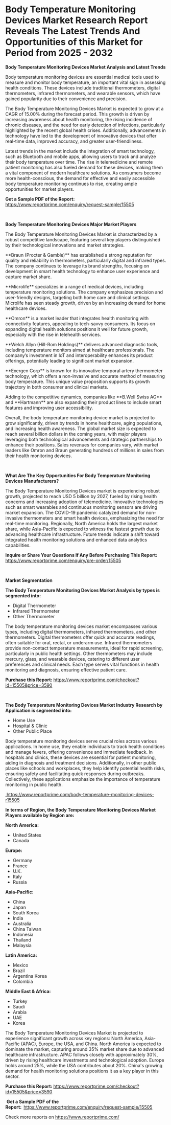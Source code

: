 <p><h1>Body Temperature Monitoring Devices Market Research Report Reveals The Latest Trends And Opportunities of this Market for Period from 2025 - 2032</h1></p><p><strong>Body Temperature Monitoring Devices Market Analysis and Latest Trends</strong></p>
<p><p>Body temperature monitoring devices are essential medical tools used to measure and monitor body temperature, an important vital sign in assessing health conditions. These devices include traditional thermometers, digital thermometers, infrared thermometers, and wearable sensors, which have gained popularity due to their convenience and precision. </p><p>The Body Temperature Monitoring Devices Market is expected to grow at a CAGR of 15.00% during the forecast period. This growth is driven by increasing awareness about health monitoring, the rising incidence of chronic diseases, and the need for early detection of infections, particularly highlighted by the recent global health crises. Additionally, advancements in technology have led to the development of innovative devices that offer real-time data, improved accuracy, and greater user-friendliness.</p><p>Latest trends in the market include the integration of smart technology, such as Bluetooth and mobile apps, allowing users to track and analyze their body temperature over time. The rise in telemedicine and remote patient monitoring has also fueled demand for these devices, making them a vital component of modern healthcare solutions. As consumers become more health-conscious, the demand for effective and easily accessible body temperature monitoring continues to rise, creating ample opportunities for market players.</p></p>
<p><strong>Get a Sample PDF of the Report:&nbsp;</strong> <a href="https://www.reportprime.com/enquiry/request-sample/15505?utm_campaign=2201&utm_medium=2&utm_source=Github&utm_content=ia&utm_term=20032025&utm_id=body-temperature-monitoring-devices">https://www.reportprime.com/enquiry/request-sample/15505</a></p>
<p>&nbsp;</p>
<p><strong>Body Temperature Monitoring Devices Major Market Players</strong></p>
<p><p>The Body Temperature Monitoring Devices Market is characterized by a robust competitive landscape, featuring several key players distinguished by their technological innovations and market strategies.</p><p>**Braun (Procter & Gamble)** has established a strong reputation for quality and reliability in thermometers, particularly digital and infrared types. The company continues to leverage its brand strengths, focusing on development in smart health technology to enhance user experience and capture market share.</p><p>**Microlife** specializes in a range of medical devices, including temperature monitoring solutions. The company emphasizes precision and user-friendly designs, targeting both home care and clinical settings. Microlife has seen steady growth, driven by an increasing demand for home healthcare devices.</p><p>**Omron** is a market leader that integrates health monitoring with connectivity features, appealing to tech-savvy consumers. Its focus on expanding digital health solutions positions it well for future growth, especially with the rise in telehealth services.</p><p>**Welch Allyn (Hill-Rom Holdings)** delivers advanced diagnostic tools, including temperature monitors aimed at healthcare professionals. The company’s investment in IoT and interoperability enhances its product offerings, potentially leading to significant market expansion.</p><p>**Exergen Corp** is known for its innovative temporal artery thermometer technology, which offers a non-invasive and accurate method of measuring body temperature. This unique value proposition supports its growth trajectory in both consumer and clinical markets.</p><p>Adding to the competitive dynamics, companies like **B.Well Swiss AG** and **Hartmann** are also expanding their product lines to include smart features and improving user accessibility.</p><p>Overall, the body temperature monitoring device market is projected to grow significantly, driven by trends in home healthcare, aging populations, and increasing health awareness. The global market size is expected to reach several billion dollars in the coming years, with major players leveraging both technological advancements and strategic partnerships to enhance their positions. Sales revenues for companies vary, with market leaders like Omron and Braun generating hundreds of millions in sales from their health monitoring devices.</p></p>
<p>&nbsp;</p>
<p><strong>What Are The Key Opportunities For Body Temperature Monitoring Devices Manufacturers?</strong></p>
<p><p>The Body Temperature Monitoring Devices market is experiencing robust growth, projected to reach USD 5 billion by 2027, fueled by rising health concerns and increasing adoption of telemedicine. Innovative technologies such as smart wearables and continuous monitoring sensors are driving market expansion. The COVID-19 pandemic catalyzed demand for non-invasive thermometers and smart health devices, emphasizing the need for real-time monitoring. Regionally, North America holds the largest market share, while Asia-Pacific is expected to witness the fastest growth due to advancing healthcare infrastructure. Future trends indicate a shift toward integrated health monitoring solutions and enhanced data analytics capabilities.</p></p>
<p><strong>Inquire or Share Your Questions If Any Before Purchasing This Report:</strong> <a href="https://www.reportprime.com/enquiry/pre-order/15505?utm_campaign=2201&utm_medium=2&utm_source=Github&utm_content=ia&utm_term=20032025&utm_id=body-temperature-monitoring-devices">https://www.reportprime.com/enquiry/pre-order/15505</a></p>
<p>&nbsp;</p>
<p><strong>Market Segmentation</strong></p>
<p><strong>The Body Temperature Monitoring Devices Market Analysis by types is segmented into:</strong></p>
<p><ul><li>Digital Thermometer</li><li>Infrared Thermometer</li><li>Other Thermometer</li></ul></p>
<p><p>The body temperature monitoring devices market encompasses various types, including digital thermometers, infrared thermometers, and other thermometers. Digital thermometers offer quick and accurate readings, often suitable for oral, rectal, or underarm use. Infrared thermometers provide non-contact temperature measurements, ideal for rapid screening, particularly in public health settings. Other thermometers may include mercury, glass, and wearable devices, catering to different user preferences and clinical needs. Each type serves vital functions in health monitoring and diagnosis, ensuring effective patient care.</p></p>
<p><strong>Purchase this Report:&nbsp;</strong><a href="https://www.reportprime.com/checkout?id=15505&price=3590&utm_campaign=2201&utm_medium=2&utm_source=Github&utm_content=ia&utm_term=20032025&utm_id=body-temperature-monitoring-devices">https://www.reportprime.com/checkout?id=15505&price=3590</a></p>
<p>&nbsp;</p>
<p><strong>The Body Temperature Monitoring Devices Market Industry Research by Application is segmented into:</strong></p>
<p><ul><li>Home Use</li><li>Hospital & Clinic</li><li>Other Public Place</li></ul></p>
<p><p>Body temperature monitoring devices serve crucial roles across various applications. In home use, they enable individuals to track health conditions and manage fevers, offering convenience and immediate feedback. In hospitals and clinics, these devices are essential for patient monitoring, aiding in diagnosis and treatment decisions. Additionally, in other public places like schools and workplaces, they help identify potential health risks, ensuring safety and facilitating quick responses during outbreaks. Collectively, these applications emphasize the importance of temperature monitoring in public health.</p></p>
<p><a href="https://www.reportprime.com/body-temperature-monitoring-devices-r15505?utm_campaign=2201&utm_medium=2&utm_source=Github&utm_content=ia&utm_term=20032025&utm_id=body-temperature-monitoring-devices">&nbsp;https://www.reportprime.com/body-temperature-monitoring-devices-r15505</a></p>
<p><strong>In terms of Region, the Body Temperature Monitoring Devices Market Players available by Region are:</strong></p>
<p>
    <p> <strong> North America: </strong>
        <ul>
            <li>United States</li>
            <li>Canada</li>
        </ul>
        </p> 
    <p> <strong> Europe: </strong>
        <ul>
            <li>Germany</li>
            <li>France</li>
            <li>U.K.</li>
            <li>Italy</li>
            <li>Russia</li>
        </ul>
        </p> 
    <p> <strong> Asia-Pacific: </strong>
        <ul>
            <li>China</li>
            <li>Japan</li>
            <li>South Korea</li>
            <li>India</li>
            <li>Australia</li>
            <li>China Taiwan</li>
            <li>Indonesia</li>
            <li>Thailand</li>
            <li>Malaysia</li>
        </ul>
        </p> 
    <p> <strong> Latin America: </strong>
        <ul>
            <li>Mexico</li>
            <li>Brazil</li>
            <li>Argentina Korea</li>
            <li>Colombia</li>
        </ul>
        </p> 
    <p> <strong> Middle East & Africa: </strong>
        <ul>
            <li>Turkey</li>
            <li>Saudi</li>
            <li>Arabia</li>
            <li>UAE</li>
            <li>Korea</li>
        </ul>
    </p>
    </p>
<p><p>The Body Temperature Monitoring Devices Market is projected to experience significant growth across key regions: North America, Asia-Pacific (APAC), Europe, the USA, and China. North America is expected to dominate the market, capturing around 35% market share due to advanced healthcare infrastructure. APAC follows closely with approximately 30%, driven by rising healthcare investments and technological adoption. Europe holds around 25%, while the USA contributes about 20%. China's growing demand for health monitoring solutions positions it as a key player in this sector.</p></p>
<p><strong>Purchase this Report: </strong><a href="https://www.reportprime.com/checkout?id=15505&price=3590&utm_campaign=2201&utm_medium=2&utm_source=Github&utm_content=ia&utm_term=20032025&utm_id=body-temperature-monitoring-devices">https://www.reportprime.com/checkout?id=15505&price=3590</a></p>
<p>&nbsp;<strong>Get a Sample PDF of the Report:&nbsp;&nbsp;</strong><a href="https://www.reportprime.com/enquiry/request-sample/15505?utm_campaign=2201&utm_medium=2&utm_source=Github&utm_content=ia&utm_term=20032025&utm_id=body-temperature-monitoring-devices">https://www.reportprime.com/enquiry/request-sample/15505</a></p>
<p><strong></strong></p>
<p>Check more reports on <a href="https://www.reportprime.com/?utm_campaign=2201&utm_medium=2&utm_source=Github&utm_content=ia&utm_term=20032025&utm_id=body-temperature-monitoring-devices">https://www.reportprime.com/</a></p>